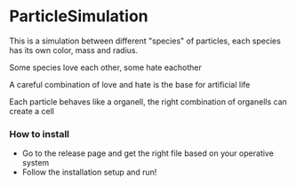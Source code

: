 # ParticleSimulation

This is a simulation between different "species" of particles, each species has its own color, mass and radius.

Some species love each other, some hate eachother

A careful combination of love and hate is the base for artificial life

Each particle behaves like a organell, the right combination of organells can create a cell

### How to install
- Go to the release page and get the right file based on your operative system
- Follow the installation setup and run!
